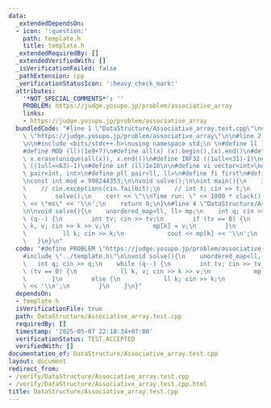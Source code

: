 ```yaml
---
data:
  _extendedDependsOn:
  - icon: ':question:'
    path: template.h
    title: template.h
  _extendedRequiredBy: []
  _extendedVerifiedWith: []
  _isVerificationFailed: false
  _pathExtension: cpp
  _verificationStatusIcon: ':heavy_check_mark:'
  attributes:
    '*NOT_SPECIAL_COMMENTS*': ''
    PROBLEM: https://judge.yosupo.jp/problem/associative_array
    links:
    - https://judge.yosupo.jp/problem/associative_array
  bundledCode: "#line 1 \"DataStructure/Associative_array.test.cpp\"\n#define PROBLEM\
    \ \"https://judge.yosupo.jp/problem/associative_array\"\n\n#line 2 \"template.h\"\
    \n\n#include <bits/stdc++.h>\nusing namespace std;\n \n#define ll long long\n\
    #define MOD (ll)(1e9+7)\n#define all(x) (x).begin(),(x).end()\n#define unique(x)\
    \ x.erase(unique(all(x)), x.end())\n#define INF32 ((1ull<<31)-1)\n#define INF64\
    \ ((1ull<<63)-1)\n#define inf (ll)1e18\n\n#define vi vector<int>\n#define pii\
    \ pair<int, int>\n#define pll pair<ll, ll>\n#define fi first\n#define se second\n\
    \nconst int mod = 998244353;\n\nvoid solve();\n\nint main(){\n    ios_base::sync_with_stdio(false);cin.tie(NULL);\n\
    \    // cin.exceptions(cin.failbit);\n    // int t; cin >> t;\n    // while(t--)\n\
    \        solve();\n    cerr << \"\\nTime run: \" << 1000 * clock() / CLOCKS_PER_SEC\
    \ << \"ms\" << '\\n';\n    return 0;\n}\n#line 4 \"DataStructure/Associative_array.test.cpp\"\
    \n\nvoid solve(){\n    unordered_map<ll, ll> mp;\n    int q; cin >> q;\n    while\
    \ (q--) {\n        int tv; cin >> tv;\n        if (tv == 0) {\n            ll\
    \ k, v; cin >> k >> v;\n            mp[k] = v;\n        }\n        else {\n  \
    \          ll k; cin >> k;\n            cout << mp[k] << '\\n';\n        }\n \
    \   }\n}\n"
  code: "#define PROBLEM \"https://judge.yosupo.jp/problem/associative_array\"\n\n\
    #include \"../template.h\"\n\nvoid solve(){\n    unordered_map<ll, ll> mp;\n \
    \   int q; cin >> q;\n    while (q--) {\n        int tv; cin >> tv;\n        if\
    \ (tv == 0) {\n            ll k, v; cin >> k >> v;\n            mp[k] = v;\n \
    \       }\n        else {\n            ll k; cin >> k;\n            cout << mp[k]\
    \ << '\\n';\n        }\n    }\n}"
  dependsOn:
  - template.h
  isVerificationFile: true
  path: DataStructure/Associative_array.test.cpp
  requiredBy: []
  timestamp: '2025-05-07 22:18:34+07:00'
  verificationStatus: TEST_ACCEPTED
  verifiedWith: []
documentation_of: DataStructure/Associative_array.test.cpp
layout: document
redirect_from:
- /verify/DataStructure/Associative_array.test.cpp
- /verify/DataStructure/Associative_array.test.cpp.html
title: DataStructure/Associative_array.test.cpp
---
```

